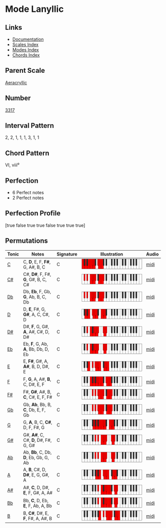 # Mode Lanyllic

## Links

- [Documentation](README.md)
- [Scales Index](Scales.md)
- [Modes Index](Modes.md)
- [Chords Index](Chords.md)

## Parent Scale

[Aeracryllic](ScaleAeracryllic.md)

## Number

[3317](https://ianring.com/musictheory/scales/3317)

## Interval Pattern

2, 2, 1, 1, 1, 3, 1, 1

## Chord Pattern

VI, viii⁰

## Perfection

- 6 Perfect notes
- 2 Perfect notes

## Perfection Profile

[true false true true false true true true]

## Permutations

| Tonic | Notes | Signature | Illustration | Audio |
|-------|-------|-----------|--------------|-------|
| [C](ModeCNaturalLanyllic.md) | C, **D**, E, F, **F#**, G, A#, B, C | C | ![CNaturalLanyllic](ModeCNaturalLanyllic.png) | [midi](https://github.com/edipermadi/music/blob/main/docs/ModeCNaturalLanyllic.mid?raw=true) |
| [C#](ModeCSharpLanyllic.md) | C#, **D#**, F, F#, **G**, G#, B, C, C# | C | ![CSharpLanyllic](ModeCSharpLanyllic.png) | [midi](https://github.com/edipermadi/music/blob/main/docs/ModeCSharpLanyllic.mid?raw=true) |
| [Db](ModeDFlatLanyllic.md) | Db, **Eb**, F, Gb, **G**, Ab, B, C, Db | C | ![DFlatLanyllic](ModeDFlatLanyllic.png) | [midi](https://github.com/edipermadi/music/blob/main/docs/ModeDFlatLanyllic.mid?raw=true) |
| [D](ModeDNaturalLanyllic.md) | D, **E**, F#, G, **G#**, A, C, C#, D | C | ![DNaturalLanyllic](ModeDNaturalLanyllic.png) | [midi](https://github.com/edipermadi/music/blob/main/docs/ModeDNaturalLanyllic.mid?raw=true) |
| [D#](ModeDSharpLanyllic.md) | D#, **F**, G, G#, **A**, A#, C#, D, D# | C | ![DSharpLanyllic](ModeDSharpLanyllic.png) | [midi](https://github.com/edipermadi/music/blob/main/docs/ModeDSharpLanyllic.mid?raw=true) |
| [Eb](ModeEFlatLanyllic.md) | Eb, **F**, G, Ab, **A**, Bb, Db, D, Eb | C | ![EFlatLanyllic](ModeEFlatLanyllic.png) | [midi](https://github.com/edipermadi/music/blob/main/docs/ModeEFlatLanyllic.mid?raw=true) |
| [E](ModeENaturalLanyllic.md) | E, **F#**, G#, A, **A#**, B, D, D#, E | C | ![ENaturalLanyllic](ModeENaturalLanyllic.png) | [midi](https://github.com/edipermadi/music/blob/main/docs/ModeENaturalLanyllic.mid?raw=true) |
| [F](ModeFNaturalLanyllic.md) | F, **G**, A, A#, **B**, C, D#, E, F | C | ![FNaturalLanyllic](ModeFNaturalLanyllic.png) | [midi](https://github.com/edipermadi/music/blob/main/docs/ModeFNaturalLanyllic.mid?raw=true) |
| [F#](ModeFSharpLanyllic.md) | F#, **G#**, A#, B, **C**, C#, E, F, F# | C | ![FSharpLanyllic](ModeFSharpLanyllic.png) | [midi](https://github.com/edipermadi/music/blob/main/docs/ModeFSharpLanyllic.mid?raw=true) |
| [Gb](ModeGFlatLanyllic.md) | Gb, **Ab**, Bb, B, **C**, Db, E, F, Gb | C | ![GFlatLanyllic](ModeGFlatLanyllic.png) | [midi](https://github.com/edipermadi/music/blob/main/docs/ModeGFlatLanyllic.mid?raw=true) |
| [G](ModeGNaturalLanyllic.md) | G, **A**, B, C, **C#**, D, F, F#, G | C | ![GNaturalLanyllic](ModeGNaturalLanyllic.png) | [midi](https://github.com/edipermadi/music/blob/main/docs/ModeGNaturalLanyllic.mid?raw=true) |
| [G#](ModeGSharpLanyllic.md) | G#, **A#**, C, C#, **D**, D#, F#, G, G# | C | ![GSharpLanyllic](ModeGSharpLanyllic.png) | [midi](https://github.com/edipermadi/music/blob/main/docs/ModeGSharpLanyllic.mid?raw=true) |
| [Ab](ModeAFlatLanyllic.md) | Ab, **Bb**, C, Db, **D**, Eb, Gb, G, Ab | C | ![AFlatLanyllic](ModeAFlatLanyllic.png) | [midi](https://github.com/edipermadi/music/blob/main/docs/ModeAFlatLanyllic.mid?raw=true) |
| [A](ModeANaturalLanyllic.md) | A, **B**, C#, D, **D#**, E, G, G#, A | C | ![ANaturalLanyllic](ModeANaturalLanyllic.png) | [midi](https://github.com/edipermadi/music/blob/main/docs/ModeANaturalLanyllic.mid?raw=true) |
| [A#](ModeASharpLanyllic.md) | A#, **C**, D, D#, **E**, F, G#, A, A# | C | ![ASharpLanyllic](ModeASharpLanyllic.png) | [midi](https://github.com/edipermadi/music/blob/main/docs/ModeASharpLanyllic.mid?raw=true) |
| [Bb](ModeBFlatLanyllic.md) | Bb, **C**, D, Eb, **E**, F, Ab, A, Bb | C | ![BFlatLanyllic](ModeBFlatLanyllic.png) | [midi](https://github.com/edipermadi/music/blob/main/docs/ModeBFlatLanyllic.mid?raw=true) |
| [B](ModeBNaturalLanyllic.md) | B, **C#**, D#, E, **F**, F#, A, A#, B | C | ![BNaturalLanyllic](ModeBNaturalLanyllic.png) | [midi](https://github.com/edipermadi/music/blob/main/docs/ModeBNaturalLanyllic.mid?raw=true) |
